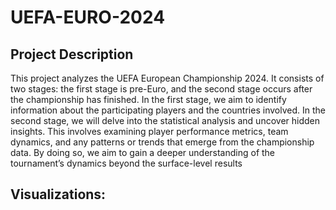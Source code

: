 # UEFA-EURO-2024
## Project Description

This project analyzes the UEFA European Championship 2024. It consists of two stages: the first stage is pre-Euro, and the second stage occurs after the championship has finished. In the first stage, we aim to identify information about the participating players and the countries involved. In the second stage, we will delve into the statistical analysis and uncover hidden insights. This involves examining player performance metrics, team dynamics, and any patterns or trends that emerge from the championship data. By doing so, we aim to gain a deeper understanding of the tournament’s dynamics beyond the surface-level results
## Visualizations:

